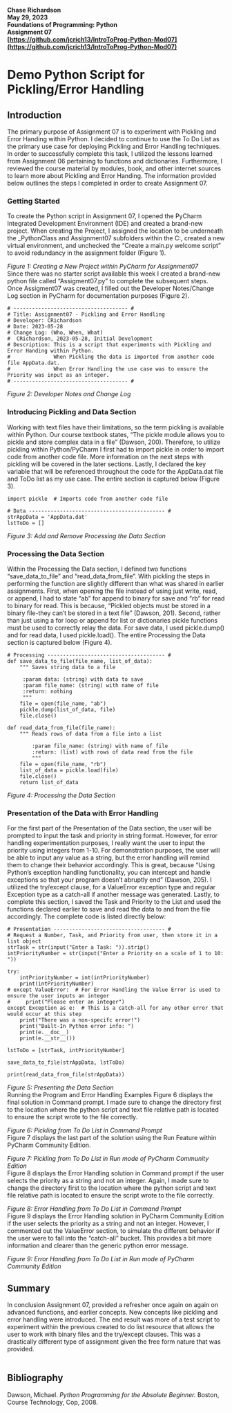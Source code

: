 **Chase Richardson**  
**May 29, 2023**  
**Foundations of Programming: Python**  
**Assignment 07**  
**[https://github.com/jcrich13/IntroToProg-Python-Mod07](https://github.com/jcrich13/IntroToProg-Python-Mod07)**  

# Demo Python Script for Pickling/Error Handling

## Introduction
The primary purpose of Assignment 07 is to experiment with Pickling and Error Handing within Python.  I decided to continue to use the To Do List as the primary use case for deploying Pickling and Error Handling techniques.  In order to successfully complete this task, I utilized the lessons learned from Assignment 06 pertaining to functions and dictionaries.  Furthermore, I reviewed the course material by modules, book, and other internet sources to learn more about Pickling and Error Handing.  The information provided below outlines the steps I completed in order to create Assignment 07.

### Getting Started
To create the Python script in Assignment 07, I opened the PyCharm Integrated Development Environment (IDE) and created a brand-new project.  When creating the Project, I assigned the location to be underneath the _PythonClass and Assignment07 subfolders within the C:\, created a new virtual environment, and unchecked the “Create a main.py welcome script” to avoid redundancy in the assignment folder (Figure 1).  

*Figure 1: Creating a New Project within PyCharm for Assignment07*  
Since there was no starter script available this week I created a brand-new python file called “Assigment07.py” to complete the subsequent steps.  Once Assigment07 was created, I filled out the Developer Notes/Change Log section in PyCharm for documentation purposes (Figure 2).
```
# ------------------------------------- #                                                                 
# Title: Assignment07 - Pickling and Error Handling                                                       
# Developer: CRichardson                                                                                  
# Date: 2023-05-28                                                                                        
# Change Log: (Who, When, What)                                                                           
#  CRichardson, 2023-05-28, Initial Development                                                           
# Description: This is a script that experiments with Pickling and Error Handing within Python.           
#              When Pickling the data is imported from another code file AppData.dat.                     
#              When Error Handling the use case was to ensure the Priority was input as an integer.       
# ------------------------------------- #
```
*Figure 2: Developer Notes and Change Log*  
### Introducing Pickling and Data Section
Working with text files have their limitations, so the term pickling is available within Python.  Our course textbook states, “The pickle module allows you to pickle and store complex data in a file” (Dawson, 200).  Therefore, to utilize pickling within Python/PyCharm I first had to import pickle in order to import code from another code file.  More information on the next steps with pickling will be covered in the later sections.    Lastly, I declared the key variable that will be referenced throughout the code for the AppData.dat file and ToDo list as my use case.  The entire section is captured below (Figure 3).      
```
import pickle  # Imports code from another code file   
                                                       
# Data -------------------------------------------- #  
strAppData = 'AppData.dat'                             
lstToDo = []                                           
```
*Figure 3: Add and Remove Processing the Data Section*  
### Processing the Data Section
Within the Processing the Data section, I defined two functions “save_data_to_file” and “read_data_from_file”.  With pickling the steps in performing the function are slightly different than what was shared in earlier assignments.  First, when opening the file instead of using just write, read, or append, I had to state “ab” for append to binary for save and “rb” for read to binary for read.  This is because, “Pickled objects must  be stored in a binary file-they can’t be stored in a text file” (Dawson, 201).  Second, rather than just using a for loop or append  for list or dictionaries pickle functions must be used to correctly relay the data.  For save data, I used pickle.dump() and for read data, I used pickle.load(). The entire Processing the Data section is captured below (Figure 4).    
```
# Processing -------------------------------------- #         
def save_data_to_file(file_name, list_of_data):               
    """ Saves string data to a file                           
                                                              
     :param data: (string) with data to save                  
     :param file_name: (string) with name of file             
     :return: nothing                                         
     """                                                      
    file = open(file_name, "ab")                              
    pickle.dump(list_of_data, file)                           
    file.close()                                              
                                                              
def read_data_from_file(file_name):                           
    """ Reads rows of data from a file into a list            
                                                              
        :param file_name: (string) with name of file          
        :return: (list) with rows of data read from the file  
        """                                                   
    file = open(file_name, "rb")                              
    list_of_data = pickle.load(file)                          
    file.close()                                              
    return list_of_data                                       
```    
*Figure 4: Processing the Data Section*  
### Presentation of the Data with Error Handling
For the first part of the Presentation of the Data section, the user will be prompted to input the task and priority in string format.  However, for error handling experimentation purposes, I really want the user to input the priority using integers from 1-10.  For demonstration purposes, the user will be able to input any value as a string, but the error handling will remind them to change their behavior accordingly.  This is great, because “Using Python’s exception handling functionality, you can intercept and handle exceptions so that your program doesn’t abruptly end” (Dawson, 205).  I utilized the try/except clause, for a ValueError exception type and regular Exception type as a catch-all if another message was generated.  Lastly, to complete this section, I saved the Task and Priority to the List and used the functions declared earlier to save and read the data to and from the file accordingly.  The complete code is listed directly below:
```
# Presentation ------------------------------------ #                                                   
# Request a Number, Task, and Priority from user, then store it in a list object                        
strTask = str(input("Enter a Task: ")).strip()                                                          
intPriorityNumber = str(input("Enter a Priority on a scale of 1 to 10: "))                              
                                                                                                        
try:                                                                                                    
    intPriorityNumber = int(intPriorityNumber)                                                          
    print(intPriorityNumber)                                                                            
# except ValueError:  # For Error Handling the Value Error is used to ensure the user inputs an integer 
#     print("Please enter an integer")                                                                  
except Exception as e:  # This is a catch-all for any other error that would occur at this step         
    print("There was a non-specifc error!")                                                             
    print("Built-In Python error info: ")                                                               
    print(e.__doc__)                                                                                    
    print(e.__str__())                                                                                  
                                                                                                        
lstToDo = [strTask, intPriorityNumber]                                                                  
                                                                                                        
save_data_to_file(strAppData, lstToDo)                                                                  
                                                                                                        
print(read_data_from_file(strAppData))
```
*Figure 5: Presenting the Data Section*  
Running the Program and Error Handling Examples
Figure 6 displays the final solution in Command prompt.  I made sure to change the directory first to the location where the python script and text file relative path is located to ensure the script wrote to the file correctly.
 
*Figure 6: Pickling  from To Do List in Command Prompt*  
Figure 7 displays the last part of the solution using the Run Feature within PyCharm Community Edition.
 
*Figure 7: Pickling from To Do List in Run mode of PyCharm Community Edition*  
Figure 8 displays the Error Handling solution in Command prompt if the user selects the priority as a string and not an integer.  Again, I made sure to change the directory first to the location where the python script and text file relative path is located to ensure the script wrote to the file correctly.
 
*Figure 8: Error Handling from To Do List in Command Prompt*  
Figure 9 displays the Error Handling solution in PyCharm Community Edition if the user selects the priority as a string and not an integer.  However, I commented out the ValueError section, to simulate the different behavior if the user were to fall into the “catch-all” bucket.  This provides a bit more information and clearer than the generic python error message.   
 
*Figure 9: Error Handling from To Do List in Run mode of PyCharm Community Edition*  
## Summary
In conclusion Assignment 07, provided a refresher once again on again on advanced functions, and earlier concepts.  New concepts like pickling and error handling were introduced.  The end result was more of a test script to experiment within the previous created to do list resource that allows the user to work with binary files and the try/except clauses.  This was a drastically different type of assignment given the free form nature that was provided.  
 
## Bibliography

Dawson, Michael. *Python Programming for the Absolute Beginner.* Boston, Course Technology, Cop, 2008.  
